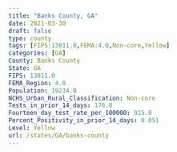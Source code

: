 ```yaml
---
title: "Banks County, GA"
date: 2021-03-30
draft: false
type: county
tags: [FIPS:13011.0,FEMA:4.0,Non-core,Yellow]
categories: [GA]
County: Banks County
State: GA
FIPS: 13011.0
FEMA_Region: 4.0
Population: 19234.0
NCHS_Urban_Rural_Classification: Non-core
Tests_in_prior_14_days: 176.0
Fourteen_day_test_rate_per_100000: 915.0
Percent_Positivity_in_prior_14_days: 0.051
Level: Yellow
url: /states/GA/banks-county
---
```



